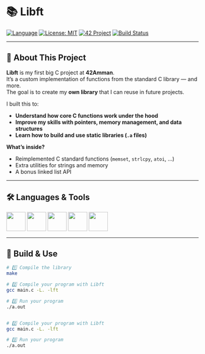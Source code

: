 # 📚 Libft

[![Language](https://img.shields.io/badge/language-C-blue.svg)]()
[![License: MIT](https://img.shields.io/badge/License-MIT-green.svg)]()
[![42 Project](https://img.shields.io/badge/42-Project-blue)]()
[![Build Status](https://img.shields.io/badge/build-passing-brightgreen.svg)]()

---

## 👋 About This Project
**Libft** is my first big C project at **42Amman**.  
It’s a custom implementation of functions from the standard C library — and more.  
The goal is to create my **own library** that I can reuse in future projects.

I built this to:
- **Understand how core C functions work under the hood**
- **Improve my skills with pointers, memory management, and data structures**
- **Learn how to build and use static libraries (`.a` files)**

**What’s inside?**
- Reimplemented C standard functions (`memset`, `strlcpy`, `atoi`, …)
- Extra utilities for strings and memory
- A bonus linked list API
---

## 🛠 Languages & Tools
<p>
  <img src="https://cdn.jsdelivr.net/gh/devicons/devicon/icons/c/c-original.svg" width="50"/>
  <img src="https://cdn.jsdelivr.net/gh/devicons/devicon/icons/bash/bash-original.svg" width="50"/>
  <img src="https://cdn.jsdelivr.net/gh/devicons/devicon/icons/vscode/vscode-original.svg" width="50"/>
  <img src="https://cdn.jsdelivr.net/gh/devicons/devicon/icons/git/git-original.svg" width="50"/>
  <img src="https://cdn.jsdelivr.net/gh/devicons/devicon/icons/linux/linux-original.svg" width="50"/>
</p>

---

## 🚀 Build & Use
```bash
# 1️⃣ Compile the library
make

# 2️⃣ Compile your program with Libft
gcc main.c -L. -lft

# 3️⃣ Run your program
./a.out


# 2️⃣ Compile your program with Libft
gcc main.c -L. -lft

# 3️⃣ Run your program
./a.out

